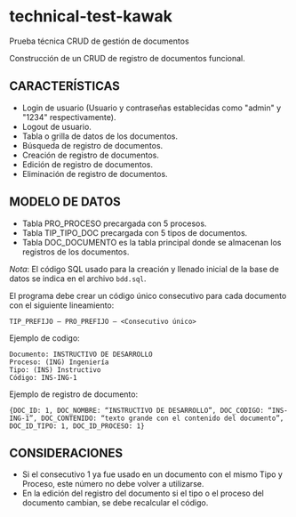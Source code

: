 # technical-test-kawak
Prueba técnica CRUD de gestión de documentos

Construcción de un CRUD de registro de documentos funcional.

## CARACTERÍSTICAS

* Login de usuario (Usuario y contraseñas establecidas como "admin" y "1234" respectivamente).
* Logout de usuario.
* Tabla o grilla de datos de los documentos.
* Búsqueda de registro de documentos.
* Creación de registro de documentos.
* Edición de registro de documentos.
* Eliminación de registro de documentos.

## MODELO DE DATOS

* Tabla PRO_PROCESO precargada con 5 procesos.
* Tabla TIP_TIPO_DOC precargada con 5 tipos de documentos.
* Tabla DOC_DOCUMENTO es la tabla principal donde se almacenan los registros de los documentos.

_Nota_: El código SQL usado para la creación y llenado inicial de la base de datos se indica en el archivo `bdd.sql`.

El programa debe crear un código único consecutivo para cada documento con el siguiente lineamiento:

	TIP_PREFIJO – PRO_PREFIJO – <Consecutivo único>

Ejemplo de codigo:

	Documento: INSTRUCTIVO DE DESARROLLO
	Proceso: (ING) Ingeniería
	Tipo: (INS) Instructivo
	Código: INS-ING-1

Ejemplo de registro de documento:

	{DOC_ID: 1, DOC_NOMBRE: “INSTRUCTIVO DE DESARROLLO”, DOC_CODIGO: “INS-ING-1”, DOC_CONTENIDO: “texto grande con el contenido del documento”, DOC_ID_TIPO: 1, DOC_ID_PROCESO: 1}

## CONSIDERACIONES

* Si el consecutivo 1 ya fue usado en un documento con el mismo Tipo y Proceso, este número no debe volver a utilizarse.
* En la edición del registro del documento si el tipo o el proceso del documento cambian, se debe recalcular el código.
